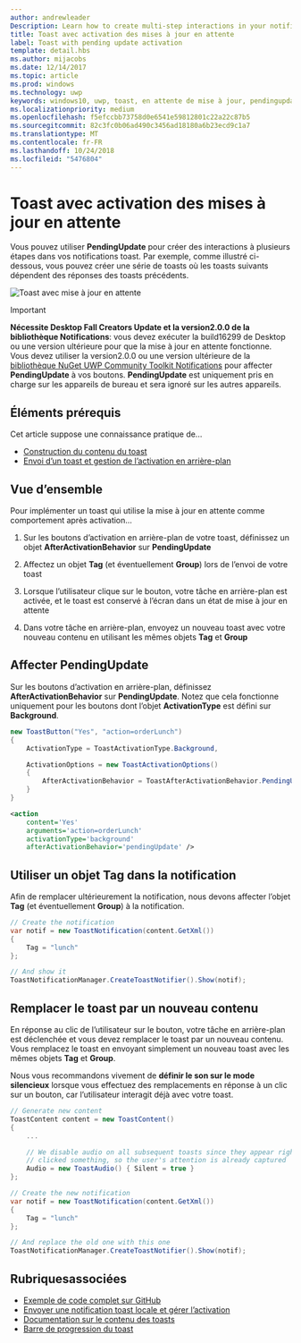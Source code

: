 ```yaml
---
author: andrewleader
Description: Learn how to create multi-step interactions in your notifications.
title: Toast avec activation des mises à jour en attente
label: Toast with pending update activation
template: detail.hbs
ms.author: mijacobs
ms.date: 12/14/2017
ms.topic: article
ms.prod: windows
ms.technology: uwp
keywords: windows10, uwp, toast, en attente de mise à jour, pendingupdate, interactivité à plusieurs étapes, interactions à plusieurs étapes
ms.localizationpriority: medium
ms.openlocfilehash: f5efccbb73758d0e6541e59812801c22a22c87b5
ms.sourcegitcommit: 82c3fc0b06ad490c3456ad18180a6b23ecd9c1a7
ms.translationtype: MT
ms.contentlocale: fr-FR
ms.lasthandoff: 10/24/2018
ms.locfileid: "5476804"
---
```

# <a name="toast-with-pending-update-activation"></a>Toast avec activation des mises à jour en attente

Vous pouvez utiliser **PendingUpdate** pour créer des interactions à plusieurs étapes dans vos notifications toast. Par exemple, comme illustré ci-dessous, vous pouvez créer une série de toasts où les toasts suivants dépendent des réponses des toasts précédents.

![Toast avec mise à jour en attente](images/toast-pendingupdate.gif)

> [!IMPORTANT]
> **Nécessite Desktop Fall Creators Update et la version2.0.0 de la bibliothèque Notifications**: vous devez exécuter la build16299 de Desktop ou une version ultérieure pour que la mise à jour en attente fonctionne. Vous devez utiliser la version2.0.0 ou une version ultérieure de la [bibliothèque NuGet UWP Community Toolkit Notifications](https://www.nuget.org/packages/Microsoft.Toolkit.Uwp.Notifications/) pour affecter **PendingUpdate** à vos boutons. **PendingUpdate** est uniquement pris en charge sur les appareils de bureau et sera ignoré sur les autres appareils.


## <a name="prerequisites"></a>Éléments prérequis

Cet article suppose une connaissance pratique de...

- [Construction du contenu du toast](adaptive-interactive-toasts.md)
- [Envoi d’un toast et gestion de l’activation en arrière-plan](send-local-toast.md)


## <a name="overview"></a>Vue d’ensemble

Pour implémenter un toast qui utilise la mise à jour en attente comme comportement après activation...

1. Sur les boutons d’activation en arrière-plan de votre toast, définissez un objet **AfterActivationBehavior** sur **PendingUpdate**

2. Affectez un objet **Tag** (et éventuellement **Group**) lors de l’envoi de votre toast

3. Lorsque l’utilisateur clique sur le bouton, votre tâche en arrière-plan est activée, et le toast est conservé à l’écran dans un état de mise à jour en attente

4. Dans votre tâche en arrière-plan, envoyez un nouveau toast avec votre nouveau contenu en utilisant les mêmes objets **Tag** et **Group**


## <a name="assign-pendingupdate"></a>Affecter PendingUpdate

Sur les boutons d’activation en arrière-plan, définissez **AfterActivationBehavior** sur **PendingUpdate**. Notez que cela fonctionne uniquement pour les boutons dont l’objet **ActivationType** est défini sur **Background**.

```csharp
new ToastButton("Yes", "action=orderLunch")
{
    ActivationType = ToastActivationType.Background,

    ActivationOptions = new ToastActivationOptions()
    {
        AfterActivationBehavior = ToastAfterActivationBehavior.PendingUpdate
    }
}
```

```xml
<action
    content='Yes'
    arguments='action=orderLunch'
    activationType='background'
    afterActivationBehavior='pendingUpdate' />
```


## <a name="use-a-tag-on-the-notification"></a>Utiliser un objet Tag dans la notification

Afin de remplacer ultérieurement la notification, nous devons affecter l’objet **Tag** (et éventuellement **Group**) à la notification.

```csharp
// Create the notification
var notif = new ToastNotification(content.GetXml())
{
    Tag = "lunch"
};

// And show it
ToastNotificationManager.CreateToastNotifier().Show(notif);
```


## <a name="replace-the-toast-with-new-content"></a>Remplacer le toast par un nouveau contenu

En réponse au clic de l’utilisateur sur le bouton, votre tâche en arrière-plan est déclenchée et vous devez remplacer le toast par un nouveau contenu. Vous remplacez le toast en envoyant simplement un nouveau toast avec les mêmes objets **Tag** et **Group**.

Nous vous recommandons vivement de **définir le son sur le mode silencieux** lorsque vous effectuez des remplacements en réponse à un clic sur un bouton, car l’utilisateur interagit déjà avec votre toast.

```csharp
// Generate new content
ToastContent content = new ToastContent()
{
    ...

    // We disable audio on all subsequent toasts since they appear right after the user
    // clicked something, so the user's attention is already captured
    Audio = new ToastAudio() { Silent = true }
};

// Create the new notification
var notif = new ToastNotification(content.GetXml())
{
    Tag = "lunch"
};

// And replace the old one with this one
ToastNotificationManager.CreateToastNotifier().Show(notif);
```


## <a name="related-topics"></a>Rubriquesassociées

- [Exemple de code complet sur GitHub](https://github.com/WindowsNotifications/quickstart-toast-pending-update)
- [Envoyer une notification toast locale et gérer l’activation](send-local-toast.md)
- [Documentation sur le contenu des toasts](adaptive-interactive-toasts.md)
- [Barre de progression du toast](toast-progress-bar.md)